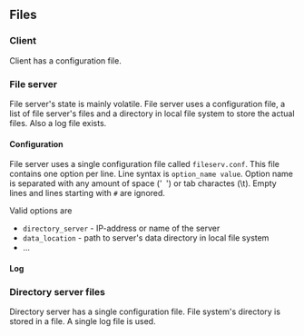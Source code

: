 <a id="files"></a>
Files
-----

### Client
Client has a configuration file.

### File server
File server's state is mainly volatile. File server uses a configuration file, a list of file server's files and a directory in local file system to store the actual files. Also a log file exists.

#### Configuration
File server uses a single configuration file called `fileserv.conf`. This file contains one option per line. Line syntax is `option_name value`. Option name is separated with any amount of space ('` `') or tab charactes (\t). Empty lines and lines starting with `#` are ignored.

Valid options are
- `directory_server` - IP-address or name of the server
- `data_location` - path to server's data directory in local file system
- ...

#### Log

### Directory server files
Directory server has a single configuration file. File system's directory is stored in a file. A single log file is used.

